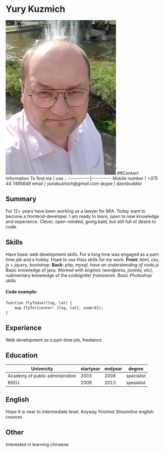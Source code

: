 # Yury Kuzmich

![my_photo](photo.jpeg)
##Contact information
To find me | use...
-----------|----------
Mobile number | _+375 44 7495646_
email  | _yurakuzmich@gmail.com_
skype  | _dzenbuddist_

## Summary
For 12+ years have been working as a lawyer for MIA. Today want to become a frontend-developer.
I am ready to learn, open to new knowledge and experience. 
Clever, open-minded, going bald, but still full of desire to code.

## Skills
Have basic web development skills.
For a long time was engaged as a part-time job and a hobby.
Hope to use thiss skills for my work.
**Front:**
 _html, css, js + jquery, bootstrap_.
**Back:**
 _php, mysql, have an understanding of node.js_
Basic knowledge of java.
Worked with engines _(wordpress, joomla, etc)_, rudimentary knowledge of the _codeigniter framework_.
Basic _Photoshop_ skills

#### Code example: 
```
function flyToUser(lng, lat) {
	map.flyTo({center: [lng, lat], zoom:6});
}
```
## Experience
Web development as a part-time job, freelance

## Education
Univercity | startyear | endyear | degree
--------|------|------|-------
Academy of public administration | 2003 | 2008 | specialist
BSEU | 2008 | 2013 | spesialist

## English
Hope It is near to intermediate level.
Anyway finished _Streamline_ english cources

## Other 
Interested in learning chineese


